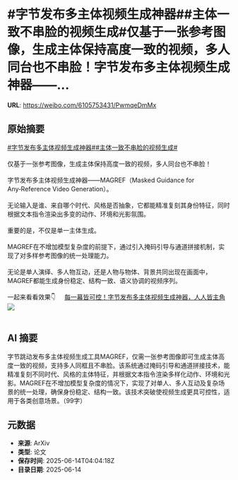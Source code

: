 # #字节发布多主体视频生成神器##主体一致不串脸的视频生成#仅基于一张参考图像，生成主体保持高度一致的视频，多人同台也不串脸！字节发布多主体视频生成神器——...

**URL**: https://weibo.com/6105753431/PwmqeDmMx

## 原始摘要

<a href="https://m.weibo.cn/search?containerid=231522type%3D1%26t%3D10%26q%3D%23%E5%AD%97%E8%8A%82%E5%8F%91%E5%B8%83%E5%A4%9A%E4%B8%BB%E4%BD%93%E8%A7%86%E9%A2%91%E7%94%9F%E6%88%90%E7%A5%9E%E5%99%A8%23&amp;extparam=%23%E5%AD%97%E8%8A%82%E5%8F%91%E5%B8%83%E5%A4%9A%E4%B8%BB%E4%BD%93%E8%A7%86%E9%A2%91%E7%94%9F%E6%88%90%E7%A5%9E%E5%99%A8%23" data-hide=""><span class="surl-text">#字节发布多主体视频生成神器#</span></a><a href="https://m.weibo.cn/search?containerid=231522type%3D1%26t%3D10%26q%3D%23%E4%B8%BB%E4%BD%93%E4%B8%80%E8%87%B4%E4%B8%8D%E4%B8%B2%E8%84%B8%E7%9A%84%E8%A7%86%E9%A2%91%E7%94%9F%E6%88%90%23&amp;extparam=%23%E4%B8%BB%E4%BD%93%E4%B8%80%E8%87%B4%E4%B8%8D%E4%B8%B2%E8%84%B8%E7%9A%84%E8%A7%86%E9%A2%91%E7%94%9F%E6%88%90%23" data-hide=""><span class="surl-text">#主体一致不串脸的视频生成#</span></a><br><br>仅基于一张参考图像，生成主体保持高度一致的视频，多人同台也不串脸！<br><br>字节发布多主体视频生成神器——MAGREF（Masked Guidance for Any‑Reference Video Generation）。<br><br>无论输入是谁、来自哪个时代、风格是否抽象，它都能精准复刻其身份特征，同时根据文本指令渲染出多变的动作、环境和光影氛围。<br><br>重要的是，不仅是单一主体生成。<br><br>MAGREF在不增加模型复杂度的前提下，通过引入掩码引导与通道拼接机制，实现了对多样参考图像的统一处理能力。<br><br>无论是单人演绎、多人物互动，还是人物与物体、背景共同出现在画面中，MAGREF都能生成身份稳定、结构一致、语义协调的视频序列。<br><br>一起来看看效果👇 <a href="https://weibo.com/ttarticle/p/show?id=2309405177126910820609" data-hide=""><span class="url-icon"><img style="width: 1rem;height: 1rem" src="https://h5.sinaimg.cn/upload/2015/09/25/3/timeline_card_small_article_default.png" referrerpolicy="no-referrer"></span><span class="surl-text">每一幕皆可控！字节发布多主体视频生成神器，人人皆主角</span></a><img style="" src="https://tvax3.sinaimg.cn/large/006Fd7o3gy1i2dtq5592lj30ii0aedhv.jpg" referrerpolicy="no-referrer"><br><br>

## AI 摘要

字节跳动发布多主体视频生成工具MAGREF，仅需一张参考图像即可生成主体高度一致的视频，支持多人同框且不串脸。该系统通过掩码引导和通道拼接技术，能精准复刻不同时代、风格的主体特征，并根据文本指令渲染多样化动作、环境和光影。MAGREF在不增加模型复杂度的情况下，实现了对单人、多人互动及复杂场景的统一处理，确保身份稳定、结构一致。该技术突破使视频生成更具可控性，适用于各类创意场景。（99字）

## 元数据

- **来源**: ArXiv
- **类型**: 论文
- **保存时间**: 2025-06-14T04:04:18Z
- **目录日期**: 2025-06-14
